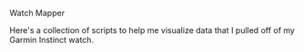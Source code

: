 Watch Mapper

Here's a collection of scripts to help me visualize data that I pulled off of my
Garmin Instinct watch. 
